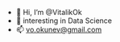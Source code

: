 - 👋 Hi, I’m @VitalikOk
- 👀 interesting in Data Science
- 📫 vo.okunev@gmail.com

<!---
VitalikOk/VitalikOk is a ✨ special ✨ repository because its `README.md` (this file) appears on your GitHub profile.
You can click the Preview link to take a look at your changes.
--->
